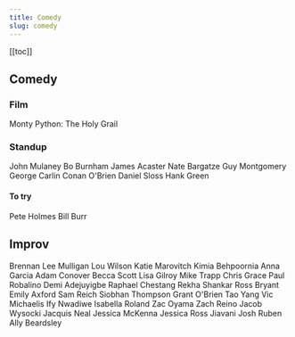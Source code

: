 ```yaml
---
title: Comedy
slug: comedy
---
```


[[toc]]

## Comedy
### Film
Monty Python: The Holy Grail

### Standup
John Mulaney
Bo Burnham
James Acaster
Nate Bargatze
Guy Montgomery
George Carlin
Conan O'Brien
Daniel Sloss
Hank Green

#### To try
Pete Holmes
Bill Burr

## Improv
Brennan Lee Mulligan
Lou Wilson
Katie Marovitch
Kimia Behpoornia
Anna Garcia
Adam Conover
Becca Scott
Lisa Gilroy
Mike Trapp
Chris Grace
Paul Robalino
Demi Adejuyigbe
Raphael Chestang
Rekha Shankar
Ross Bryant
Emily Axford
Sam Reich
Siobhan Thompson
Grant O'Brien
Tao Yang
Vic Michaelis
Ify Nwadiwe
Isabella Roland
Zac Oyama
Zach Reino
Jacob Wysocki
Jacquis Neal
Jessica McKenna
Jessica Ross
Jiavani
Josh Ruben
Ally Beardsley